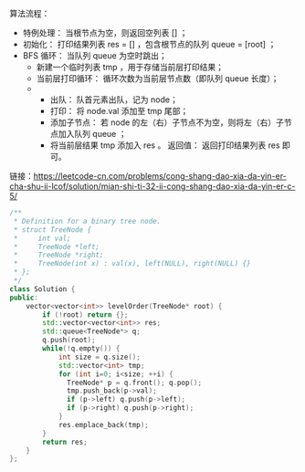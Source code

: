 算法流程：

- 特例处理： 当根节点为空，则返回空列表 [] ；
- 初始化： 打印结果列表 res = [] ，包含根节点的队列 queue = [root] ；
- BFS 循环： 当队列 queue 为空时跳出；
  - 新建一个临时列表 tmp ，用于存储当前层打印结果；
  - 当前层打印循环： 循环次数为当前层节点数（即队列 queue 长度）；
  - - 出队： 队首元素出队，记为 node；
    - 打印： 将 node.val 添加至 tmp 尾部；
    - 添加子节点： 若 node 的左（右）子节点不为空，则将左（右）子节点加入队列 queue ；
    - 将当前层结果 tmp 添加入 res 。
      返回值： 返回打印结果列表 res 即可。

链接：https://leetcode-cn.com/problems/cong-shang-dao-xia-da-yin-er-cha-shu-ii-lcof/solution/mian-shi-ti-32-ii-cong-shang-dao-xia-da-yin-er-c-5/

```c++
/**
 * Definition for a binary tree node.
 * struct TreeNode {
 *     int val;
 *     TreeNode *left;
 *     TreeNode *right;
 *     TreeNode(int x) : val(x), left(NULL), right(NULL) {}
 * };
 */
class Solution {
public:
    vector<vector<int>> levelOrder(TreeNode* root) {
        if (!root) return {};
     	std::vector<vector<int>> res;
        std::queue<TreeNode*> q;
        q.push(root);
        while(!q.empty()) {
          	int size = q.size();
          	std::vector<int> tmp;
          	for (int i=0; i<size; ++i) {
              TreeNode* p = q.front(); q.pop();
              tmp.push_back(p->val);
              if (p->left) q.push(p->left);
              if (p->right) q.push(p->right);
            }
          	res.emplace_back(tmp);
        }
        return res;
    }
};
```

